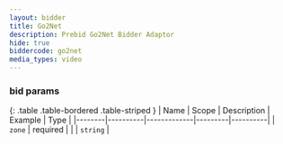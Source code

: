 ```yaml
---
layout: bidder
title: Go2Net
description: Prebid Go2Net Bidder Adaptor
hide: true
biddercode: go2net
media_types: video
---
```


### bid params

{: .table .table-bordered .table-striped }
| Name   | Scope    | Description | Example | Type     |
|--------|----------|-------------|---------|----------|
| `zone` | required |             |         | `string` |
